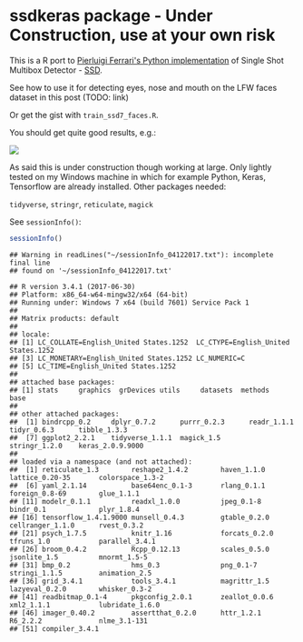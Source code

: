 <!-- README.md is generated from README.Rmd. Please edit that file -->
ssdkeras package - Under Construction, use at your own risk
===========================================================

This is a R port to [Pierluigi Ferrari's Python implementation](https://github.com/pierluigiferrari/ssd_keras) of Single Shot Multibox Detector - [SSD](https://arxiv.org/abs/1512.02325).

See how to use it for detecting eyes, nose and mouth on the LFW faces dataset in this post (TODO: link)

Or get the gist with `train_ssd7_faces.R`.

You should get quite good results, e.g.:

![](~/val_02.png)

As said this is under construction though working at large. Only lightly tested on my Windows machine in which for example Python, Keras, Tensorflow are already installed. Other packages needed:

`tidyverse`, `stringr`, `reticulate`, `magick`

See `sessionInfo()`:

``` r
sessionInfo()
```

    ## Warning in readLines("~/sessionInfo_04122017.txt"): incomplete final line
    ## found on '~/sessionInfo_04122017.txt'

    ## R version 3.4.1 (2017-06-30)
    ## Platform: x86_64-w64-mingw32/x64 (64-bit)
    ## Running under: Windows 7 x64 (build 7601) Service Pack 1
    ## 
    ## Matrix products: default
    ## 
    ## locale:
    ## [1] LC_COLLATE=English_United States.1252  LC_CTYPE=English_United States.1252   
    ## [3] LC_MONETARY=English_United States.1252 LC_NUMERIC=C                          
    ## [5] LC_TIME=English_United States.1252    
    ## 
    ## attached base packages:
    ## [1] stats     graphics  grDevices utils     datasets  methods   base     
    ## 
    ## other attached packages:
    ##  [1] bindrcpp_0.2     dplyr_0.7.2      purrr_0.2.3      readr_1.1.1      tidyr_0.6.3      tibble_1.3.3    
    ##  [7] ggplot2_2.2.1    tidyverse_1.1.1  magick_1.5       stringr_1.2.0    keras_2.0.9.9000
    ## 
    ## loaded via a namespace (and not attached):
    ##  [1] reticulate_1.3        reshape2_1.4.2        haven_1.1.0           lattice_0.20-35       colorspace_1.3-2     
    ##  [6] yaml_2.1.14           base64enc_0.1-3       rlang_0.1.1           foreign_0.8-69        glue_1.1.1           
    ## [11] modelr_0.1.1          readxl_1.0.0          jpeg_0.1-8            bindr_0.1             plyr_1.8.4           
    ## [16] tensorflow_1.4.1.9000 munsell_0.4.3         gtable_0.2.0          cellranger_1.1.0      rvest_0.3.2          
    ## [21] psych_1.7.5           knitr_1.16            forcats_0.2.0         tfruns_1.0            parallel_3.4.1       
    ## [26] broom_0.4.2           Rcpp_0.12.13          scales_0.5.0          jsonlite_1.5          mnormt_1.5-5         
    ## [31] bmp_0.2               hms_0.3               png_0.1-7             stringi_1.1.5         animation_2.5        
    ## [36] grid_3.4.1            tools_3.4.1           magrittr_1.5          lazyeval_0.2.0        whisker_0.3-2        
    ## [41] readbitmap_0.1-4      pkgconfig_2.0.1       zeallot_0.0.6         xml2_1.1.1            lubridate_1.6.0      
    ## [46] imager_0.40.2         assertthat_0.2.0      httr_1.2.1            R6_2.2.2              nlme_3.1-131         
    ## [51] compiler_3.4.1

